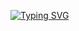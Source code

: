 [![Typing SVG](https://readme-typing-svg.herokuapp.com?color=%2336BCF7&lines=👋+Hello+World)](https://git.io/typing-svg)
